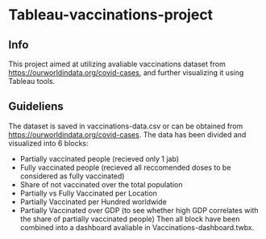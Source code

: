 # Tableau-vaccinations-project
## Info 
This project aimed at utilizing avaliable vaccinations dataset from https://ourworldindata.org/covid-cases, and further visualizing it using Tableau tools. 
## Guideliens 
The dataset is saved in vaccinations-data.csv or can be obtained from https://ourworldindata.org/covid-cases.
The data has been divided and visualized into 6 blocks:
- Partially vaccinated people (recieved only 1 jab) 
- Fully vaccinated people (recieved all reccomended doses to be considered as fully vaccinated) 
- Share of not vaccinated over the total population
- Partially vs Fully Vaccinated per Location
- Partially Vaccinated per Hundred worldwide
- Partially Vaccinated over GDP (to see whether high GDP correlates with the share of partially vaccinated people)
Then all block have been combined into a dashboard avaliable in Vaccinations-dashboard.twbx. 
